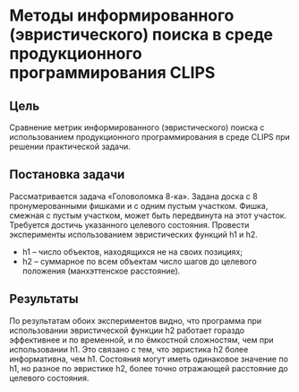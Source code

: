 # Методы информированного (эвристического) поиска в среде продукционного программирования CLIPS
## Цель
Сравнение метрик информированного (эвристического) поиска с использованием продукционного программирования в среде CLIPS при решении практической задачи.
## Постановка задачи
Рассматривается задача «Головоломка 8-ка». Задана доска с 8 пронумерованными фишками и с одним пустым участком. Фишка, смежная с пустым участком, может быть передвинута на этот участок. Требуется достичь указанного целевого состояния. 
Провести эксперименты использованием эвристических функций h1 и h2.
- h1 – число объектов, находящихся не на своих позициях;
- h2 – суммарное по всем объектам число шагов до целевого положения (манхэттенское расстояние).
## Результаты
По результатам обоих экспериментов видно, что программа при использовании эвристической функции h2 работает гораздо эффективнее и по временной, и по ёмкостной сложностям, чем при использовании h1. Это связано с тем, что эвристика h2 более информативна, чем h1. Состояния могут иметь одинаковое значение по h1, но разное по эвристике h2, более точно отражающей расстояние до целевого состояния.

